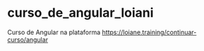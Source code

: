 # curso_de_angular_loiani
Curso de Angular na plataforma https://loiane.training/continuar-curso/angular
